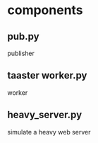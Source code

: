 # components

## pub.py
  publisher

## taaster worker.py
  worker

## heavy_server.py
  simulate a heavy web server
